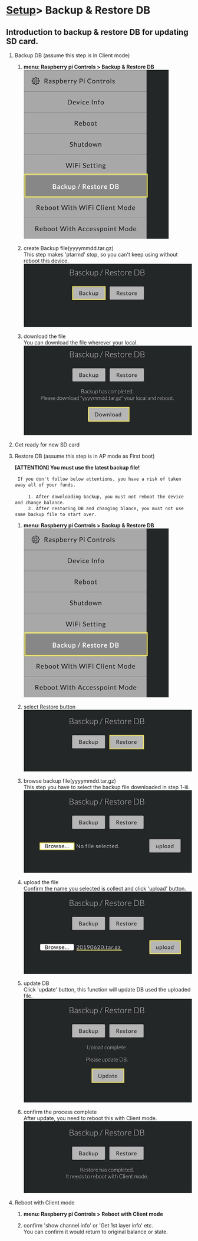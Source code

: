 # [Setup](../README.md)> Backup & Restore DB

## Introduction to backup & restore DB for updating SD card.

1. Backup DB (assume this step is in Client mode)
    1. **menu: Raspberry pi Controls > Backup & Restore DB**  
       ![backup & restore](images/bs01.jpg)
    
    2. create Backup file(yyyymmdd.tar.gz)  
       This step makes 'ptarmd' stop, so you can't keep using without reboot this device.
       ![backup](images/bs02.jpg)

    3. download the file  
       You can download the file wherever your local.
       ![backup](images/bs03.jpg)
    
2. Get ready for new SD card

3. Restore DB (assume this step is in AP mode as First boot)
    
    **[ATTENTION] You must use the latest backup file!**  
    
        If you don't follow below attentions, you have a risk of taken away all of your funds.  
        
            1. After downloading backup, you must not reboot the device and change balance.  
            2. After restoring DB and changing blance, you must not use same backup file to start over.  
            
    1. **menu: Raspberry pi Controls > Backup & Restore DB**  
       ![backup & restore](images/bs01.jpg)
    
    2. select Restore button  
       ![backup](images/bs04.jpg)

    3. browse backup file(yyyymmdd.tar.gz)  
       This step you have to select the backup file downloaded in step 1-iii.
       ![backup](images/bs05.jpg)

    4. upload the file  
        Confirm the name you selected is collect and click 'upload' button.
       ![backup](images/bs06.jpg)

    5. update DB  
       Click 'update' button, this function will update DB used the uploaded file.
       ![upload](images/bs07.jpg)

    6. confirm the process complete  
       After update, you need to reboot this with Client mode. 
       ![complete](images/bs08.jpg)

4. Reboot with Client mode
    1. **menu: Raspberry pi Controls > Reboot with Client mode**
   
    2. confirm 'show channel info' or 'Get 1st layer info' etc.  
       You can confirm it would return to original balance or state.  
